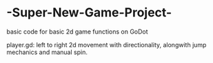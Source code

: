 # -Super-New-Game-Project-
basic code for basic 2d game functions on GoDot

player.gd: 
left to right 2d movement with directionality, alongwith jump mechanics and manual spin. 
